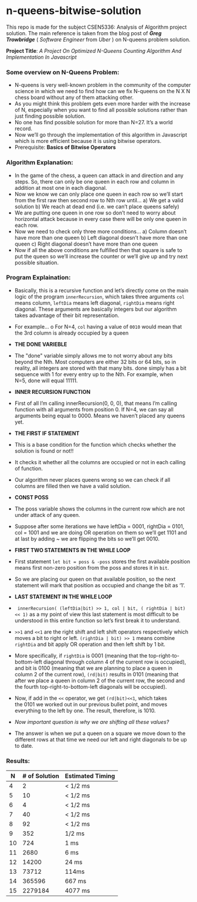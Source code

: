 # n-queens-bitwise-solution
This repo is made for the subject CSEN5336: Analysis of Algorithm project solution. The main reference is taken from the blog post of ***Greg Trowbridge***  ( *Software Engineer* from *Uber* ) on N-queens problem solution.

**Project Title**: *A Project On Optimized N-Queens Counting Algorithm And Implementation In Javascript* 

### Some overview on N-Queens Problem:
- N-queens is very well-known problem in the community of the computer science in which we need to find how can we fix N-queens on the N X N chess board without any of them attacking other.
- As you might think this problem gets even more harder with the increase of N, especially when you want to find all possible solutions rather than just finding possible solution.
- No one has find possible solution for more than N=27. It’s a world record.
- Now we’ll go through the implementation of this algorithm in Javascript which is more efficient because it is using bitwise operators.
- Prerequisite: **Basics of Bitwise Operators**

### Algorithm Explanation:
- In the game of the chess, a queen can attack in and direction and any steps. So, there can only be one queen in each row and column in addition at most one in each diagonal.
- Now we know we can only place one queen in each row so we’ll start from the first raw then second row to Nth row until...
a)	We get a valid solution
b)	We reach at dead end (i.e. we can’t place queens safely)
- We are putting one queen in one row so don’t need to worry about horizontal attack because in every case there will be only one queen in each row.
- Now we need to check only three more conditions…
a) Column doesn’t have more than one queen
b) Left diagonal doesn’t have more than one queen
c) Right diagonal doesn’t have more than one queen
- Now if all the above conditions are fulfilled then that square is safe to put the queen so we’ll increase the counter or we’ll give up and try next possible situation.

### Program Explaination:
- Basically, this is a recursive function and let’s directly come on the main logic of the program `innerRecursion`, which takes three arguments `col` means column, `leftDia` means left diagonal, `rightDia` means right diagonal. These arguments are basically integers but our algorithm takes advantage of their bit representation.
- For example…
o	For N=4, `col` having a value of `0010` would mean that the 3rd column is already occupied by a queen

- **THE DONE VARIEBLE**
 - The "done" variable simply allows me to not worry about any bits beyond the Nth. Most computers are either 32 bits or 64 bits, so in reality, all integers are stored with that many bits. done simply has a bit sequence with 1 for every entry up to the Nth. For example, when N=5, done will equal 11111.

- **INNER RECURSION FUNCTION**
 - First of all I’m calling innerRecursion(0, 0, 0), that means I’m calling function with all arguments from position 0. If N=4, we can say all arguments being equal to 0000. Means we haven’t placed any queens yet.

- **THE FIRST IF STATEMENT**
 - This is a base condition for the function which checks whether the solution is found or not!!
 - It checks it whether all the columns are occupied or not in each calling of function.
 - Our algorithm never places queens wrong so we can check if all columns are filled then we have a valid solution.
 
- **CONST POSS**
 - The poss variable shows the columns in the current row which are not under attack of any queen.
 - Suppose after some iterations we have leftDia = 0001, rightDia = 0101, col = 1001 and we are doing OR operation on them so we’ll get 1101 and at last by adding ~ we are flipping the bits so we’ll get 0010.

- **FIRST TWO STATEMENTS IN THE WHILE LOOP**
 - First statement `let bit = poss & -poss` stores the first available position means first non-zero position from the poss and stores it in `bit`.
 - So we are placing our queen on that available position, so the next statement will mark that position as occupied and change the bit as ‘1’.

- **LAST STATEMENT IN THE WHILE LOOP**
 - ` innerRecursion( (leftDia|bit) >> 1, col | bit, ( rightDia | bit) << 1)` as a my point of view this last statement is most difficult to be understood in this entire function so let’s first break it to understand.
 - `>>1` and `<<1` are the right shift and left shift operators respectively which moves a bit to right or left. `(rightDia | bit) >> 1` means combine `rightDia` and bit apply OR operation and then left shift by 1 bit.
 - More specifically, if `rightDia` is 0001 (meaning that the top-right-to-bottom-left diagonal through column 4 of the current row is occupied), and bit is 0100 (meaning that we are planning to place a queen in column 2 of the current row), `(rd|bit)` results in 0101 (meaning that after we place a queen in column 2 of the current row, the second and the fourth top-right-to-bottom-left diagonals will be occupied).
 - Now, if add in the `<<` operator, we get `(rd|bit)<<1`, which takes the 0101 we worked out in our previous bullet point, and moves everything to the left by one. The result, therefore, is 1010.
 - *Now important question is why we are shifting all these values?*
 - The answer is when we put a queen on a square we move down to the different rows at that time we need our left and right diagonals to be up to date.

### Results:
| N  | # of Solution  | Estimated Timing  |
| ------------ | ------------ | ------------ |
| 4  | 2  | < 1/2 ms  |
| 5  |  10 | < 1/2 ms  |
| 6  | 4  |  < 1/2 ms |
| 7 |  40 | < 1/2 ms  |
| 8|   92|  < 1/2 ms |
| 9| 352  | 1/2 ms  |
| 10|724   | 1 ms  |
| 11|2680   |  6 ms |
| 12|14200   | 24 ms  |
| 13|73712   |  114ms |
| 14|365596   |  667 ms |
| 15| 2279184  | 4077 ms  |


